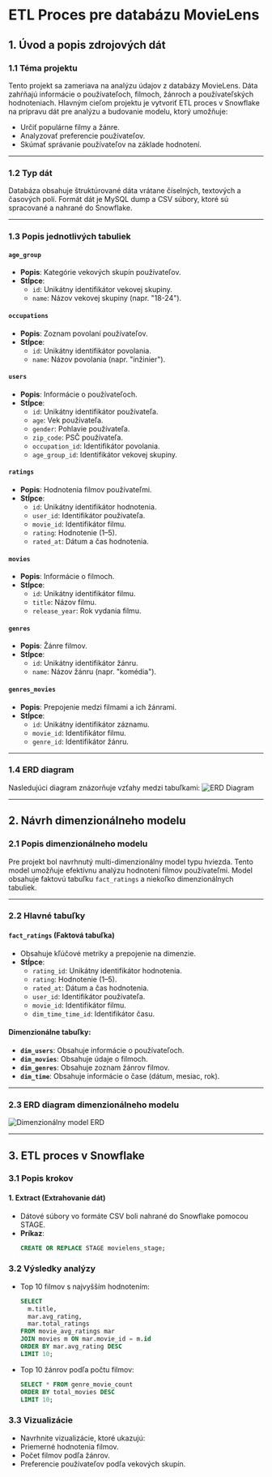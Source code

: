 # ETL Proces pre databázu MovieLens

## 1. Úvod a popis zdrojových dát

### 1.1 Téma projektu
Tento projekt sa zameriava na analýzu údajov z databázy MovieLens. Dáta zahŕňajú informácie o používateľoch, filmoch, žánroch a používateľských hodnoteniach. Hlavným cieľom projektu je vytvoriť ETL proces v Snowflake na prípravu dát pre analýzu a budovanie modelu, ktorý umožňuje:
- Určiť populárne filmy a žánre.
- Analyzovať preferencie používateľov.
- Skúmať správanie používateľov na základe hodnotení.

---

### 1.2 Typ dát
Databáza obsahuje štruktúrované dáta vrátane číselných, textových a časových polí. Formát dát je MySQL dump a CSV súbory, ktoré sú spracované a nahrané do Snowflake.

---

### 1.3 Popis jednotlivých tabuliek
#### `age_group`
- **Popis**: Kategórie vekových skupín používateľov.
- **Stĺpce**:
  - `id`: Unikátny identifikátor vekovej skupiny.
  - `name`: Názov vekovej skupiny (napr. "18-24").

#### `occupations`
- **Popis**: Zoznam povolaní používateľov.
- **Stĺpce**:
  - `id`: Unikátny identifikátor povolania.
  - `name`: Názov povolania (napr. "inžinier").

#### `users`
- **Popis**: Informácie o používateľoch.
- **Stĺpce**:
  - `id`: Unikátny identifikátor používateľa.
  - `age`: Vek používateľa.
  - `gender`: Pohlavie používateľa.
  - `zip_code`: PSČ používateľa.
  - `occupation_id`: Identifikátor povolania.
  - `age_group_id`: Identifikátor vekovej skupiny.

#### `ratings`
- **Popis**: Hodnotenia filmov používateľmi.
- **Stĺpce**:
  - `id`: Unikátny identifikátor hodnotenia.
  - `user_id`: Identifikátor používateľa.
  - `movie_id`: Identifikátor filmu.
  - `rating`: Hodnotenie (1–5).
  - `rated_at`: Dátum a čas hodnotenia.

#### `movies`
- **Popis**: Informácie o filmoch.
- **Stĺpce**:
  - `id`: Unikátny identifikátor filmu.
  - `title`: Názov filmu.
  - `release_year`: Rok vydania filmu.

#### `genres`
- **Popis**: Žánre filmov.
- **Stĺpce**:
  - `id`: Unikátny identifikátor žánru.
  - `name`: Názov žánru (napr. "komédia").

#### `genres_movies`
- **Popis**: Prepojenie medzi filmami a ich žánrami.
- **Stĺpce**:
  - `id`: Unikátny identifikátor záznamu.
  - `movie_id`: Identifikátor filmu.
  - `genre_id`: Identifikátor žánru.

---

### 1.4 ERD diagram
Nasledujúci diagram znázorňuje vzťahy medzi tabuľkami:
![ERD Diagram](https://github.com/user-attachments/assets/ac1a3229-be95-470e-b670-55aceeaaeffb)

---

## 2. Návrh dimenzionálneho modelu

### 2.1 Popis dimenzionálneho modelu
Pre projekt bol navrhnutý multi-dimenzionálny model typu hviezda. Tento model umožňuje efektívnu analýzu hodnotení filmov používateľmi. Model obsahuje faktovú tabuľku `fact_ratings` a niekoľko dimenzionálnych tabuliek.

---

### 2.2 Hlavné tabuľky
#### `fact_ratings` (Faktová tabuľka)
- Obsahuje kľúčové metriky a prepojenie na dimenzie.
- **Stĺpce**:
  - `rating_id`: Unikátny identifikátor hodnotenia.
  - `rating`: Hodnotenie (1–5).
  - `rated_at`: Dátum a čas hodnotenia.
  - `user_id`: Identifikátor používateľa.
  - `movie_id`: Identifikátor filmu.
  - `dim_time_time_id`: Identifikátor času.

#### Dimenzionálne tabuľky:
- **`dim_users`**: Obsahuje informácie o používateľoch.
- **`dim_movies`**: Obsahuje údaje o filmoch.
- **`dim_genres`**: Obsahuje zoznam žánrov filmov.
- **`dim_time`**: Obsahuje informácie o čase (dátum, mesiac, rok).

---

### 2.3 ERD diagram dimenzionálneho modelu
![Dimenzionálny model ERD](https://github.com/user-attachments/assets/cfcf6cb7-98c7-4b2e-87dc-cb67daa4f8d6)

---

## 3. ETL proces v Snowflake

### 3.1 Popis krokov
#### **1. Extract (Extrahovanie dát)**
- Dátové súbory vo formáte CSV boli nahrané do Snowflake pomocou STAGE.
- **Príkaz**:
  ```sql
  CREATE OR REPLACE STAGE movielens_stage;
### 3.2 Výsledky analýzy
- Top 10 filmov s najvyšším hodnotením:
  ```sql
  SELECT 
    m.title,
    mar.avg_rating,
    mar.total_ratings
  FROM movie_avg_ratings mar
  JOIN movies m ON mar.movie_id = m.id
  ORDER BY mar.avg_rating DESC
  LIMIT 10;
- Top 10 žánrov podľa počtu filmov:
  ```sql
  SELECT * FROM genre_movie_count
  ORDER BY total_movies DESC
  LIMIT 10;
### 3.3 Vizualizácie
* Navrhnite vizualizácie, ktoré ukazujú:
* Priemerné hodnotenia filmov.
* Počet filmov podľa žánrov.
* Preferencie používateľov podľa vekových skupín.
  
